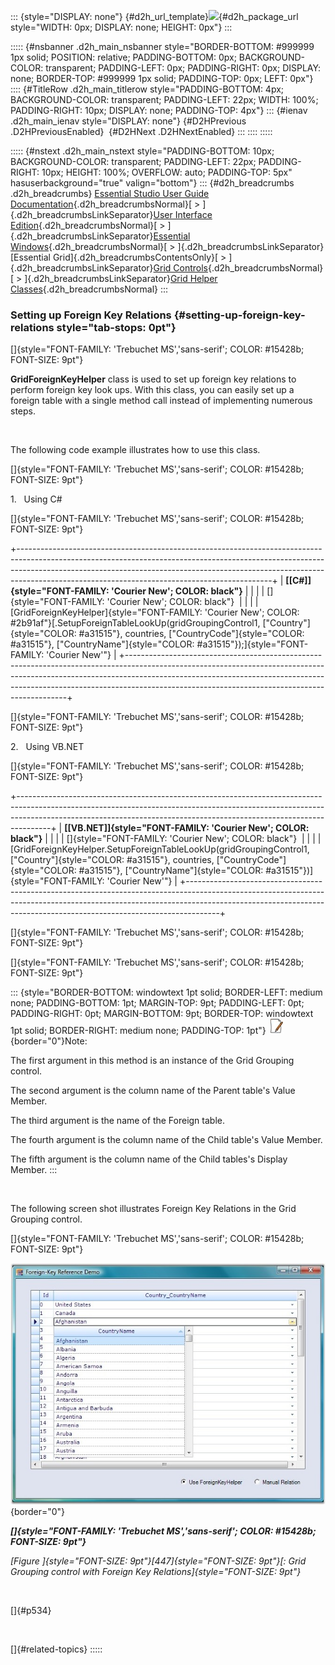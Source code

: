::: {style="DISPLAY: none"}
[](ms-xhelp:///?Id=d2h_url_template){#d2h_url_template}![](!package_url!){#d2h_package_url style="WIDTH: 0px; DISPLAY: none; HEIGHT: 0px"}
:::

::::: {#nsbanner .d2h_main_nsbanner style="BORDER-BOTTOM: #999999 1px solid; POSITION: relative; PADDING-BOTTOM: 0px; BACKGROUND-COLOR: transparent; PADDING-LEFT: 0px; PADDING-RIGHT: 0px; DISPLAY: none; BORDER-TOP: #999999 1px solid; PADDING-TOP: 0px; LEFT: 0px"}
:::: {#TitleRow .d2h_main_titlerow style="PADDING-BOTTOM: 4px; BACKGROUND-COLOR: transparent; PADDING-LEFT: 22px; WIDTH: 100%; PADDING-RIGHT: 10px; DISPLAY: none; PADDING-TOP: 4px"}
::: {#ienav .d2h_main_ienav style="DISPLAY: none"}
[](ms-xhelp:///?Id=e33c2216-99b3-420f-82cc-cdaac0364218){#D2HPrevious .D2HPreviousEnabled}  [](ms-xhelp:///?Id=1ef6ae80-cc58-4325-9a30-904da3cbfbf0){#D2HNext .D2HNextEnabled}
:::
::::
:::::

::::: {#nstext .d2h_main_nstext style="PADDING-BOTTOM: 10px; BACKGROUND-COLOR: transparent; PADDING-LEFT: 22px; PADDING-RIGHT: 10px; HEIGHT: 100%; OVERFLOW: auto; PADDING-TOP: 5px" hasuserbackground="true" valign="bottom"}
::: {#d2h_breadcrumbs .d2h_breadcrumbs}
[Essential Studio User Guide Documentation](ms-xhelp:///?Id=12457748-09e3-4d74-a240-8e049cedf030){.d2h_breadcrumbsNormal}[ \> ]{.d2h_breadcrumbsLinkSeparator}[User Interface Edition](ms-xhelp:///?Id=c29296b7-531c-413b-a0ec-488ca1f7f669){.d2h_breadcrumbsNormal}[ \> ]{.d2h_breadcrumbsLinkSeparator}[Essential Windows](ms-xhelp:///?Id=e60759d8-47a4-4570-9d7a-16a68d63f2ea){.d2h_breadcrumbsNormal}[ \> ]{.d2h_breadcrumbsLinkSeparator}[Essential Grid]{.d2h_breadcrumbsContentsOnly}[ \> ]{.d2h_breadcrumbsLinkSeparator}[Grid Controls](ms-xhelp:///?Id=bf2d70d7-33dc-4c67-a55d-4fcf8d51dc2b){.d2h_breadcrumbsNormal}[ \> ]{.d2h_breadcrumbsLinkSeparator}[Grid Helper Classes](ms-xhelp:///?Id=fc684465-b246-4aea-b668-e0c0084c9590){.d2h_breadcrumbsNormal}
:::

### Setting up Foreign Key Relations {#setting-up-foreign-key-relations style="tab-stops: 0pt"}

[]{style="FONT-FAMILY: 'Trebuchet MS','sans-serif'; COLOR: #15428b; FONT-SIZE: 9pt"} 

**GridForeignKeyHelper** class is used to set up foreign key relations to perform foreign key look ups. With this class, you can easily set up a foreign table with a single method call instead of implementing numerous steps.

 

The following code example illustrates how to use this class.

[]{style="FONT-FAMILY: 'Trebuchet MS','sans-serif'; COLOR: #15428b; FONT-SIZE: 9pt"} 

1.   Using C#

[]{style="FONT-FAMILY: 'Trebuchet MS','sans-serif'; COLOR: #15428b; FONT-SIZE: 9pt"} 

+---------------------------------------------------------------------------------------------------------------------------------------------------------------------------------------------------------------------------------------------------------------------------------------------------------+
| **[\[C#\]]{style="FONT-FAMILY: 'Courier New'; COLOR: black"}**                                                                                                                                                                                                                                          |
|                                                                                                                                                                                                                                                                                                         |
| []{style="FONT-FAMILY: 'Courier New'; COLOR: black"}                                                                                                                                                                                                                                                    |
|                                                                                                                                                                                                                                                                                                         |
| [GridForeignKeyHelper]{style="FONT-FAMILY: 'Courier New'; COLOR: #2b91af"}[.SetupForeignTableLookUp(gridGroupingControl1, [\"Country\"]{style="COLOR: #a31515"}, countries, [\"CountryCode\"]{style="COLOR: #a31515"}, [\"CountryName\"]{style="COLOR: #a31515"});]{style="FONT-FAMILY: 'Courier New'"} |
+---------------------------------------------------------------------------------------------------------------------------------------------------------------------------------------------------------------------------------------------------------------------------------------------------------+

[]{style="FONT-FAMILY: 'Trebuchet MS','sans-serif'; COLOR: #15428b; FONT-SIZE: 9pt"} 

2.   Using VB.NET

[]{style="FONT-FAMILY: 'Trebuchet MS','sans-serif'; COLOR: #15428b; FONT-SIZE: 9pt"} 

+--------------------------------------------------------------------------------------------------------------------------------------------------------------------------------------------------------------------------------------------------+
| **[\[VB.NET\]]{style="FONT-FAMILY: 'Courier New'; COLOR: black"}**                                                                                                                                                                               |
|                                                                                                                                                                                                                                                  |
| []{style="FONT-FAMILY: 'Courier New'; COLOR: black"}                                                                                                                                                                                             |
|                                                                                                                                                                                                                                                  |
| [GridForeignKeyHelper.SetupForeignTableLookUp(gridGroupingControl1, [\"Country\"]{style="COLOR: #a31515"}, countries, [\"CountryCode\"]{style="COLOR: #a31515"}, [\"CountryName\"]{style="COLOR: #a31515"})]{style="FONT-FAMILY: 'Courier New'"} |
+--------------------------------------------------------------------------------------------------------------------------------------------------------------------------------------------------------------------------------------------------+

[]{style="FONT-FAMILY: 'Trebuchet MS','sans-serif'; COLOR: #15428b; FONT-SIZE: 9pt"} 

[]{style="FONT-FAMILY: 'Trebuchet MS','sans-serif'; COLOR: #15428b; FONT-SIZE: 9pt"} 

::: {style="BORDER-BOTTOM: windowtext 1pt solid; BORDER-LEFT: medium none; PADDING-BOTTOM: 1pt; MARGIN-TOP: 9pt; PADDING-LEFT: 0pt; PADDING-RIGHT: 0pt; MARGIN-BOTTOM: 9pt; BORDER-TOP: windowtext 1pt solid; BORDER-RIGHT: medium none; PADDING-TOP: 1pt"}
![](ImagesExt/image91_1.jpg){border="0"}Note:

The first argument in this method is an instance of the Grid Grouping control.

The second argument is the column name of the Parent table\'s Value Member.

The third argument is the name of the Foreign table.

The fourth argument is the column name of the Child table\'s Value Member.

The fifth argument is the column name of the Child tables\'s Display Member.
:::

 

The following screen shot illustrates Foreign Key Relations in the Grid Grouping control.

[]{style="FONT-FAMILY: 'Trebuchet MS','sans-serif'; COLOR: #15428b; FONT-SIZE: 9pt"} 

![](ImagesExt/image91_499.jpg){border="0"}

***[]{style="FONT-FAMILY: 'Trebuchet MS','sans-serif'; COLOR: #15428b; FONT-SIZE: 9pt"}*** 

*[Figure ]{style="FONT-SIZE: 9pt"}[447]{style="FONT-SIZE: 9pt"}[: Grid Grouping control with Foreign Key Relations]{style="FONT-SIZE: 9pt"}*

 

[]{#p534} 

 

[]{#related-topics}
:::::
